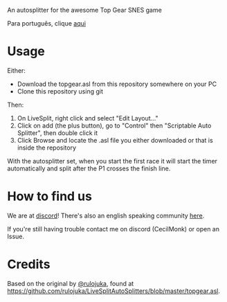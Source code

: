 An autosplitter for the awesome Top Gear SNES game

Para português, clique [aqui](https://github.com/pedro-walter/topgear-autosplitter/blob/main/README_ptbr)

# Usage

Either:
- Download the topgear.asl from this repository somewhere on your PC
- Clone this repository using git

Then:
1. On LiveSplit, right click and select "Edit Layout..."
1. Click on add (the plus button), go to "Control" then "Scriptable Auto Splitter", then double click it
1. Click Browse and locate the .asl file you either downloaded or that is inside the repository

With the autosplitter set, when you start the first race it will start the timer automatically and split after the P1 crosses the finish line.

# How to find us

We are at [discord](https://discord.gg/Up8scCjkP9)! There's also an english speaking community [here](https://discord.gg/BbecSMqFeF).

If you're still having trouble contact me on discord (CecilMonk) or open an Issue.

# Credits

Based on the original by [@rulojuka](https://github.com/rulojuka), found at https://github.com/rulojuka/LiveSplitAutoSplitters/blob/master/topgear.asl.